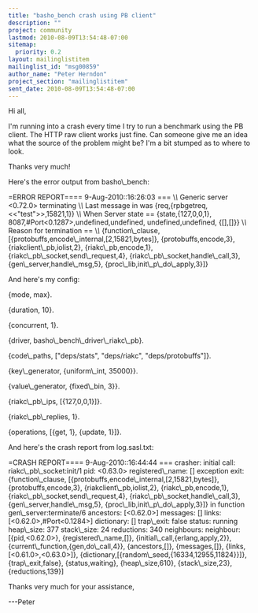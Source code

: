 ```yaml
---
title: "basho_bench crash using PB client"
description: ""
project: community
lastmod: 2010-08-09T13:54:48-07:00
sitemap:
  priority: 0.2
layout: mailinglistitem
mailinglist_id: "msg00859"
author_name: "Peter Herndon"
project_section: "mailinglistitem"
sent_date: 2010-08-09T13:54:48-07:00
---
```



Hi all,

I'm running into a crash every time I try to run a benchmark using the
PB client. The HTTP raw client works just fine. Can someone give me
an idea what the source of the problem might be? I'm a bit stumped as
to where to look.

Thanks very much!

 Here's the error output from basho\\_bench:

=ERROR REPORT==== 9-Aug-2010::16:26:03 ===
\\*\\* Generic server &lt;0.72.0&gt; terminating
\\*\\* Last message in was {req,{rpbgetreq,&lt;&lt;"test"&gt;&gt;,15821,1}}
\\*\\* When Server state == {state,{127,0,0,1},
 8087,#Port&lt;0.1287&gt;,undefined,undefined,
 undefined,undefined,
 {[],[]}}
\\*\\* Reason for termination ==
\\*\\* {function\\_clause,[{protobuffs,encode\\_internal,[2,15821,bytes]},
 {protobuffs,encode,3},
 {riakclient\\_pb,iolist,2},
 {riakc\\_pb,encode,1},
 {riakc\\_pb\\_socket,send\\_request,4},
 {riakc\\_pb\\_socket,handle\\_call,3},
 {gen\\_server,handle\\_msg,5},
 {proc\\_lib,init\\_p\\_do\\_apply,3}]}


And here's my config:


{mode, max}.

{duration, 10}.

{concurrent, 1}.

{driver, basho\\_bench\\_driver\\_riakc\\_pb}.

{code\\_paths, ["deps/stats",
 "deps/riakc",
 "deps/protobuffs"]}.

{key\\_generator, {uniform\\_int, 35000}}.

{value\\_generator, {fixed\\_bin, 3}}.

{riakc\\_pb\\_ips, [{127,0,0,1}]}.

{riakc\\_pb\\_replies, 1}.

{operations, [{get, 1}, {update, 1}]}.


And here's the crash report from log.sasl.txt:


=CRASH REPORT==== 9-Aug-2010::16:44:44 ===
 crasher:
 initial call: riakc\\_pb\\_socket:init/1
 pid: &lt;0.63.0&gt;
 registered\\_name: []
 exception exit: {function\\_clause,
 [{protobuffs,encode\\_internal,[2,15821,bytes]},
 {protobuffs,encode,3},
 {riakclient\\_pb,iolist,2},
 {riakc\\_pb,encode,1},
 {riakc\\_pb\\_socket,send\\_request,4},
 {riakc\\_pb\\_socket,handle\\_call,3},
 {gen\\_server,handle\\_msg,5},
 {proc\\_lib,init\\_p\\_do\\_apply,3}]}
 in function gen\\_server:terminate/6
 ancestors: [&lt;0.62.0&gt;]
 messages: []
 links: [&lt;0.62.0&gt;,#Port&lt;0.1284&gt;]
 dictionary: []
 trap\\_exit: false
 status: running
 heap\\_size: 377
 stack\\_size: 24
 reductions: 340
 neighbours:
 neighbour: [{pid,&lt;0.62.0&gt;},
 {registered\\_name,[]},
 {initial\\_call,{erlang,apply,2}},
 {current\\_function,{gen,do\\_call,4}},
 {ancestors,[]},
 {messages,[]},
 {links,[&lt;0.61.0&gt;,&lt;0.63.0&gt;]},
 {dictionary,[{random\\_seed,{16334,12955,11824}}]},
 {trap\\_exit,false},
 {status,waiting},
 {heap\\_size,610},
 {stack\\_size,23},
 {reductions,139}]


Thanks very much for your assistance,

---Peter

